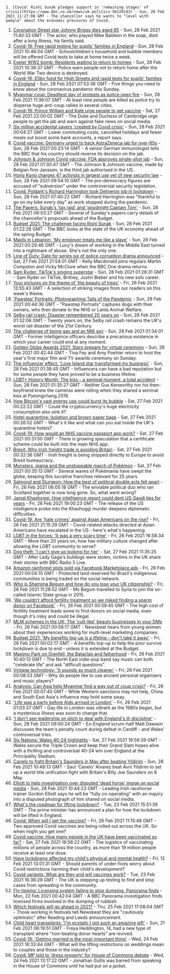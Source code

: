
    1. [Covid: Rishi Sunak pledges support in 'remaining stages' of crisis](https://www.bbc.co.uk/news/uk-politics-56229143) - Sun, 28 Feb 2021 11:27:08 GMT - The chancellor says he wants to "level with people" about the economic pressures of Covid.
1. [Coronation Street star Johnny Briggs dies aged 85](https://www.bbc.co.uk/news/uk-56229247) - Sun, 28 Feb 2021 11:40:33 GMT - The actor, who played Mike Baldwin in the soap, died after a long illness, his family said.
1. [Covid-19: Free rapid testing for pupils' families in England](https://www.bbc.co.uk/news/uk-56226020) - Sun, 28 Feb 2021 10:48:04 GMT - Schoolchildren's household and bubble members will be offered Covid tests to take at home twice a week.
1. [Exeter WW2 bomb: Residents waiting to return to homes](https://www.bbc.co.uk/news/uk-england-devon-56229045) - Sun, 28 Feb 2021 10:38:37 GMT - Police warn people not to return home after the World War Two device is destroyed.
1. [Covid-19: £5bn fund for High Streets and rapid tests for pupils' families in England](https://www.bbc.co.uk/news/uk-56227652) - Sun, 28 Feb 2021 07:53:36 GMT - Five things you need to know about the coronavirus pandemic this Sunday.
1. [Myanmar coup: Deadliest day of protests as police open fire](https://www.bbc.co.uk/news/world-asia-56228357) - Sun, 28 Feb 2021 11:36:07 GMT - At least nine people are killed as police try to disperse huge anti-coup rallies in several cities.
1. [Covid-19: Prince William and Kate urge people to get vaccine](https://www.bbc.co.uk/news/uk-56224314) - Sat, 27 Feb 2021 22:00:02 GMT - The Duke and Duchess of Cambridge urge people to get the jab and warn against fake news on social media.
1. [Six million accidental savers 'created by Covid crisis'](https://www.bbc.co.uk/news/business-56210579) - Sun, 28 Feb 2021 00:04:27 GMT - Lower commuting costs, cancelled holidays and fewer meals out boost some bank accounts, a report says.
1. [Covid vaccine: Germany urged to back AstraZeneca jab for over-65s](https://www.bbc.co.uk/news/world-europe-56227171) - Sun, 28 Feb 2021 00:23:14 GMT - A senior German immunologist tells the BBC that his country should reverse its decision on the jab.
1. [Johnson & Johnson Covid vaccine: FDA approves single-shot jab](https://www.bbc.co.uk/news/world-us-canada-56226979) - Sun, 28 Feb 2021 01:30:47 GMT - The Johnson & Johnson vaccine, made by Belgian firm Janssen, is the third jab authorised in the US.
1. [Hong Kong charges 47 activists in largest use yet of new security law](https://www.bbc.co.uk/news/world-asia-china-56228363) - Sun, 28 Feb 2021 09:54:10 GMT - The pro-democracy figures are accused of "subversion" under the controversial security legislation.
1. [Covid: Poldark's Richard Harrington took Deliveroo job in lockdown](https://www.bbc.co.uk/news/uk-wales-56225148) - Sun, 28 Feb 2021 07:40:22 GMT - Richard Harrington was "thankful to go on my bike every day" as work stopped during the pandemic.
1. [The Papers: Sunak's 'tax raid' and 'goodnight Captain Tom'](https://www.bbc.co.uk/news/blogs-the-papers-56227009) - Sun, 28 Feb 2021 06:03:27 GMT - Several of Sunday's papers carry details of the chancellor's proposals ahead of the Budget.
1. [Budget 2021: The challenge facing Rishi Sunak](https://www.bbc.co.uk/news/business-56112755) - Sun, 28 Feb 2021 01:22:28 GMT - The BBC looks at the state of the UK economy ahead of the spring Budget.
1. [Maids in Lebanon: 'My employer treats me like a slave'](https://www.bbc.co.uk/news/world-middle-east-56202987) - Sun, 28 Feb 2021 00:29:46 GMT - Lucy's dream of working in the Middle East turned into a nightmare of abuse. She's not the only one.
1. [Line of Duty: Date for series six of police corruption drama announced](https://www.bbc.co.uk/news/entertainment-arts-56213662) - Sat, 27 Feb 2021 21:54:01 GMT - Kelly Macdonald joins regulars Martin Compston and Vicky McClure when the BBC One drama returns.
1. [Sam Ryder: TikTok's singing superstar](https://www.bbc.co.uk/news/newsbeat-56212555) - Sun, 28 Feb 2021 01:26:31 GMT - Sam Ryder on TikTok, Britney, Justin Bieber and his new solo career.
1. [Your pictures on the theme of 'the beauty of trees'](https://www.bbc.co.uk/news/in-pictures-56211135) - Fri, 26 Feb 2021 13:55:43 GMT - A selection of striking images from our readers on this week's theme.
1. [‘Pawstep’ Portraits: Photographing Tails of the Pandemic](https://www.bbc.co.uk/news/uk-england-london-56200547) - Sun, 28 Feb 2021 00:44:36 GMT - "Pawstep Portraits" captures dogs with their owners, who then donate to the NHS or Lanta Animal Welfare.
1. [Selby rail crash: Disaster remembered 20 years on](https://www.bbc.co.uk/news/uk-england-york-north-yorkshire-56085631) - Sun, 28 Feb 2021 01:32:06 GMT - Twenty years on, the Selby rail crash remains the UK's worst rail disaster of the 21st Century.
1. [The challenge of being gay and an MI6 spy](https://www.bbc.co.uk/news/uk-56211665) - Sun, 28 Feb 2021 01:34:01 GMT - Former intelligence officers describe a precarious existence in which your career could end at any moment.
1. [Golden Globe Awards 2021: Stars prepare for virtual ceremony](https://www.bbc.co.uk/news/entertainment-arts-56160807) - Sun, 28 Feb 2021 00:42:44 GMT - Tina Fey and Amy Poehler return to host the year's first major film and TV awards ceremony on Sunday.
1. [The influencer effect: 'Love Island star transformed my business'](https://www.bbc.co.uk/news/technology-56209250) - Sun, 28 Feb 2021 01:38:45 GMT - Influencers can have a bad reputation but for some people they have proved to be a business lifeline.
1. [LGBT+ History Month: The kiss - a seminal moment, a total accident](https://www.bbc.co.uk/sport/winter-sports/56168548) - Sun, 28 Feb 2021 01:35:27 GMT - Neither Gus Kenworthy nor his then-boyfriend knew the cameras were rolling when they shared a seminal kiss at Pyeongchang 2018.
1. [How Bitcoin's vast energy use could burst its bubble](https://www.bbc.co.uk/news/science-environment-56215787) - Sat, 27 Feb 2021 00:22:22 GMT - Could the cryptocurrency's huge electricity consumption also sink it?
1. [Hotel quarantine: Isolation and brown paper bags](https://www.bbc.co.uk/news/uk-56212665) - Sat, 27 Feb 2021 00:26:52 GMT - What's it like and what can you eat inside the UK's quarantine hotels?
1. [Covid-19: How would an NHS vaccine passport app work?](https://www.bbc.co.uk/news/technology-56198552) - Sat, 27 Feb 2021 00:31:50 GMT - There is growing speculation that a certificate scheme could be built into the main NHS app.
1. [Brexit: Why Irish freight trade is avoiding Britain](https://www.bbc.co.uk/news/56201463) - Sat, 27 Feb 2021 00:32:36 GMT - Irish freight is being shipped directly to Europe to avoid Brexit bureaucracy.
1. [Monsters, mania and the unstoppable march of Pokémon](https://www.bbc.co.uk/news/world-asia-56178987) - Sat, 27 Feb 2021 00:35:13 GMT - Several waves of Pokémania have swept the globe, keeping this lucrative franchise relevant for 25 years.
1. [Salmond and Sturgeon: How the best of political double acts fell apart](https://www.bbc.co.uk/news/uk-scotland-56166753) - Fri, 26 Feb 2021 06:05:18 GMT - The enviable political duo who ran Scotland together is now long gone. So, what went wrong?
1. [Jamal Khashoggi: How intelligence report could dent US-Saudi ties for years](https://www.bbc.co.uk/news/world-us-canada-56206325) - Fri, 26 Feb 2021 19:00:23 GMT - The release of the US intelligence probe into the Khashoggi murder deepens diplomatic difficulties.
1. [Covid-19: Are 'hate crimes' against Asian Americans on the rise?](https://www.bbc.co.uk/news/world-us-canada-56218684) - Fri, 26 Feb 2021 21:15:29 GMT - Covid-related attacks directed at Asian Americans have escalated in the US - here's what's happening.
1. [LGBT in the forces: 'It was a very scary time'](https://www.bbc.co.uk/news/uk-england-devon-56187485) - Fri, 26 Feb 2021 16:58:34 GMT - More than 20 years on, how has military culture changed after allowing the LGBT community to serve?
1. [Dog theft: 'I can't give up looking for her'](https://www.bbc.co.uk/news/uk-56214506) - Sat, 27 Feb 2021 11:35:25 GMT - After Lady Gaga's bulldogs were stolen, victims in the UK share their stories with BBC Radio 5 Live.
1. [Amazon rainforest plots sold via Facebook Marketplace ads](https://www.bbc.co.uk/news/technology-56168844) - Fri, 26 Feb 2021 00:04:15 GMT - Protected land reserved for Brazil's indigenous communities is being traded on the social network.
1. [Who is Shamima Begum and how do you lose your UK citizenship?](https://www.bbc.co.uk/news/explainers-53428191) - Fri, 26 Feb 2021 11:28:52 GMT - Ms Begum travelled to Syria to join the so-called Islamic State group in 2015.
1. ['We couldn’t afford fertility treatment so we risked finding a sperm donor on Facebook'](https://www.bbc.co.uk/news/stories-56182987) - Fri, 26 Feb 2021 00:59:45 GMT - The high cost of fertility treatment leads some to find donors on social media, even though it's risky and could be illegal.
1. [MLM schemes in the UK: The 'cult-like' beauty businesses in your DMs](https://www.bbc.co.uk/news/newsbeat-55145586) - Fri, 26 Feb 2021 00:58:17 GMT - Newsbeat hears from young women about their experiences working for multi-level marketing companies.
1. [Budget 2021: 'My benefits top-up is a lifeline - don't take it away'](https://www.bbc.co.uk/news/business-55990041) - Fri, 26 Feb 2021 00:02:17 GMT - A benefits top-up to help the poor survive lockdown is due to end - unless it is extended at the Budget.
1. [Maximo Park on Grenfell, the Bataclan and fatherhood](https://www.bbc.co.uk/news/entertainment-arts-56199486) - Fri, 26 Feb 2021 10:40:13 GMT - The North East indie-pop band say music can both "celebrate life" and ask "difficult questions".
1. [Vintage technology: 'It sounds so much cleaner'](https://www.bbc.co.uk/news/business-55808632) - Fri, 26 Feb 2021 00:08:53 GMT - Why do people like to use ancient personal organisers and music players?
1. [Analysis: Can Asia help Myanmar find a way out of coup crisis?](https://www.bbc.co.uk/news/world-asia-56192105) - Fri, 26 Feb 2021 00:07:40 GMT - While Western sanctions may not help, China and South East Asia's influence may hold some sway.
1. ['Life was a party before Aids arrived in London'](https://www.bbc.co.uk/news/uk-england-london-55983269) - Fri, 26 Feb 2021 01:03:37 GMT - Gay life in London was vibrant as the 1980s began, but a mysterious illness was soon to change that.
1. ['I don't see leadership on pitch to deal with England's ill-discipline'](https://www.bbc.co.uk/sport/rugby-union/56226838) - Sun, 28 Feb 2021 09:00:24 GMT - Ex-England scrum-half Matt Dawson discusses the team's penalty count during defeat in Cardiff - and Wales' controversial tries.
1. [Six Nations: Wales 40-24 highlights](https://www.bbc.co.uk/sport/av/rugby-union/56226561) - Sat, 27 Feb 2021 19:56:39 GMT - Wales secure the Triple Crown and keep their Grand Slam hopes alive with a thrilling and controversial 40-24 win over England at the Principality Stadium.
1. [Canelo to fight Britain's Saunders in May after beating Yildirim](https://www.bbc.co.uk/sport/boxing/56228461) - Sun, 28 Feb 2021 10:48:13 GMT - Saul 'Canelo' Alvarez beat Avni Yildirim to set up a world title unification fight with Britain's Billy Joe Saunders on 8 May.
1. [Elliott to help investigation over disputed 'dead horse' image on social media](https://www.bbc.co.uk/sport/horse-racing/56221416) - Sun, 28 Feb 2021 10:44:23 GMT - Leading Irish racehorse trainer Gordon Elliott says he will be "fully co-operating" with an inquiry into a disputed photograph of him shared on social media.
1. [What's the roadmap for lifting lockdown?](https://www.bbc.co.uk/news/explainers-52530518) - Tue, 23 Feb 2021 15:51:39 GMT - The prime minister has announced a plan for how the lockdown will be lifted in England.
1. [Covid: When will I get the vaccine?](https://www.bbc.co.uk/news/health-55045639) - Fri, 26 Feb 2021 11:15:48 GMT - Two approved Covid vaccines are being rolled out across the UK. So when might you get one?
1. [Covid vaccine: How many people in the UK have been vaccinated so far?](https://www.bbc.co.uk/news/health-55274833) - Sat, 27 Feb 2021 16:56:22 GMT - The logistics of vaccinating millions of people across the country, as more than 19 million people receive at least one dose.
1. [Have lockdowns affected my child's physical and mental health?](https://www.bbc.co.uk/news/explainers-55936928) - Fri, 12 Feb 2021 13:01:31 GMT - Should parents of under-fives worry about Covid restrictions harming their child's development?
1. [Covid variants: What are they and will vaccines work?](https://www.bbc.co.uk/news/health-55659820) - Tue, 23 Feb 2021 16:36:29 GMT - The UK is stepping up testing to find and stop cases from spreading in the community.
1. [Fly-tipping: Licensing system failing to stop dumping, Panorama finds](https://www.bbc.co.uk/news/uk-56128314) - Mon, 22 Feb 2021 00:42:04 GMT - A BBC Panorama investigation finds licensed firms involved in the dumping of rubbish.
1. [Which festivals will go ahead in 2021?](https://www.bbc.co.uk/news/newsbeat-56199403) - Thu, 25 Feb 2021 17:08:04 GMT - Those working in festivals tell Newsbeat they are "cautiously optimistic" after Reading and Leeds announcement.
1. [Child heart transplants: 'I'm ecstatic I got such an amazing gift'](https://www.bbc.co.uk/news/health-56138848) - Sun, 21 Feb 2021 06:19:51 GMT - Freya Heddington, 14, had a new type of transplant where "non-beating donor hearts" are revived.
1. [Covid-19: 'Getting married is the most important thing'](https://www.bbc.co.uk/news/uk-england-suffolk-56181653) - Wed, 24 Feb 2021 18:33:44 GMT - What will the lifting restrictions on weddings mean to couples and those in the industry?
1. [Covid: MP told to 'dress properly' for House of Commons debate](https://www.bbc.co.uk/news/uk-56180675) - Wed, 24 Feb 2021 13:17:22 GMT - Jonathan Gullis was barred from speaking in the House of Commons until he had put on a jacket.

